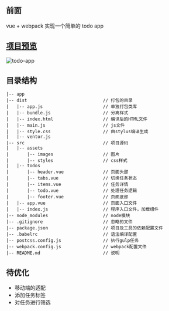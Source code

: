 ## 前面
vue + webpack 实现一个简单的 todo app

## [项目预览](http://5bang.top/vue-todo/dist/index.html)
![todo-app](http://oxuk2wfkl.bkt.clouddn.com/todo1.png)

## 目录结构 

	|-- app                            
	|-- dist                             // 打包的目录
	|   |-- app.js                       // 单独打包类库
	|   |-- bundle.js                    // 分离样式 
	|   |-- index.html                   // 编译后的HTML文件	
	|   |-- main.js                      // js文件
	|   |-- style.css                    // 由stylus编译生成
	|   |-- ventor.js                    
    |-- src                              // 项目源码
	|   |-- assets                      
    |       |-- images                   // 图片
    |       |-- styles                   // css样式
	|   |-- todos
    |       |-- header.vue               // 页面头部 
    |       |-- tabs.vue                 // 切换任务状态 
    |       |-- items.vue                // 任务详情
    |       |-- todo.vue                 // 处理任务逻辑
    |       |-- footer.vue               // 页面底部 
	|   |-- app.vue                      // 页面入口文件
	|   |-- index.js                     // 程序入口文件，加载组件
    |-- node_modules                     // node模块
	|-- .gitignore                       // 忽略的文件
	|-- package.json                     // 项目及工具的依赖配置文件
	|-- .babelrc                         // 语法编译配置
	|-- postcss.config.js                // 执行gulp任务
	|-- webpack.config.js                // webpack配置文件
	|-- README.md                        // 说明

## 待优化

* 移动端的适配
* 添加任务标签
* 对任务进行筛选